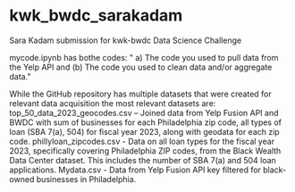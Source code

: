 # kwk_bwdc_sarakadam
Sara Kadam submission for kwk-bwdc Data Science Challenge 

mycode.ipynb has bothe codes: " a) The code you used to pull data from the Yelp API and (b) The code you used to clean data and/or aggregate data." 

While the GitHub repository has multiple datasets that were created for relevant data acquisition the most
relevant datasets are:
top_50_data_2023_geocodes.csv – Joined data from Yelp Fusion API and BWDC with sum of
businesses for each Philadelphia zip code, all types of loan (SBA 7(a), 504) for fiscal year 2023, along
with geodata for each zip code.
phillyloan_zipcodes.csv - Data on all loan types for the fiscal year 2023, specifically covering
Philadelphia ZIP codes, from the Black Wealth Data Center dataset. This includes the number of SBA
7(a) and 504 loan applications.
Mydata.csv - Data from Yelp Fusion API key filtered for black-owned businesses in Philadelphia.
